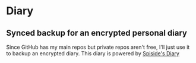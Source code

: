 # Diary

## Synced backup for an encrypted personal diary

Since GitHub has my main repos but private repos aren't free, I'll just use
it to backup an encrypted diary. This diary is powered by [Spiside's Diary](https://github.com/spiside/diary)


